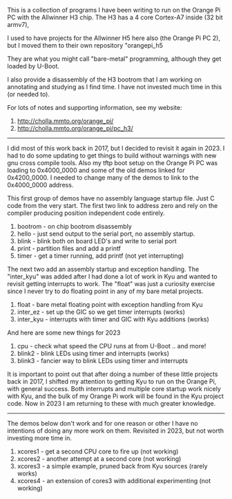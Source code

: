 This is a collection of programs I have been writing to run on
the Orange Pi PC with the Allwinner H3 chip.
The H3 has a 4 core Cortex-A7 inside (32 bit armv7),

I used to have projects for the Allwinner H5 here also
(the Orange Pi PC 2), but I moved them to their own repository
"orangepi_h5

They are what you might call "bare-metal"
programming, although they get loaded by U-Boot.

I also provide a disassembly of the H3 bootrom that I am working
on annotating and studying as I find time.
I have not invested much time in this (or needed to).

For lots of notes and supporting information, see my website:

1. http://cholla.mmto.org/orange_pi/
1. http://cholla.mmto.org/orange_pi/pc_h3/

***

I did most of this work back in 2017, but I decided to revisit it
again in 2023.  I had to do some updating to get things to build
without warnings with new gnu cross compile tools.
Also my tftp boot setup on the Orange Pi PC was loading to
0x4000_0000 and some of the old demos linked for 0x4200_0000.
I needed to change many of the demos to link to the 0x4000_0000 address.

This first group of demos have no assembly language startup file.
Just C code from the very start.
The first two link to address zero and rely on the compiler
producing position independent code entirely.

1. bootrom - on chip bootrom disassembly
1. hello - just send output to the serial port, no assembly startup.
1. blink - blink both on board LED's and write to serial port
1. print - partition files and add a printf
1. timer - get a timer running, add printf (not yet interrupting)

The next two add an assembly startup and exception handling.
The "inter_kyu" was added after I had done a lot of work in Kyu
and wanted to revisit getting interrupts to work.
The "float" was just a curiosity exercise since I never try to
do floating point in any of my bare metal projects.

1. float - bare metal floating point with exception handling from Kyu
1. inter_ez - set up the GIC so we get timer interrupts (works)
1. inter_kyu - interrupts with timer and GIC with Kyu additions (works)

And here are some new things for 2023

1. cpu - check what speed the CPU runs at from U-Boot .. and more!
1. blink2 - blink LEDs using timer and interrupts (works)
1. blink3 - fancier way to blink LEDs using timer and interrupts

It is important to point out that after doing a number of these little
projects back in 2017, I shifted my attention to getting Kyu to run on
the Orange Pi, with general success.
Both interrupts and multiple core startup work nicely with Kyu,
and the bulk of my Orange Pi work will be found in the Kyu project code.
Now in 2023 I am returning to these with much greater knowledge.

***

The demos below don't work and for one reason or other I have no intentions
of doing any more work on them.  Revisited in 2023, but not worth investing more time in.

1. xcores1 - get a second CPU core to fire up (not working)
1. xcores2 - another attempt at a second core (not working)
1. xcores3 - a simple example, pruned back from Kyu sources (rarely works)
1. xcores4 - an extension of cores3 with additional experimenting (not working)

